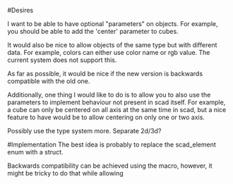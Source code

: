 #Desires

I want to be able to have optional "parameters" on objects. For example,
you should be able to add the 'center' parameter to cubes.

It would also be nice to allow objects of the same type but with different data.
For example, colors can either use color name or rgb value. The current system 
does not support this.

As far as possible, it would be nice if the new version is backwards compatible
with the old one. 

Additionally, one thing I would like to do is to allow you to also use the
parameters to implement behaviour not present in scad itself. For example,
a cube can only be centered on all axis at the same time in scad, but
a nice feature to have would be to allow centering on only one or two axis.

Possibly use the type system more. Separate 2d/3d?

#Implementation
The best idea is probably to replace the scad_element enum with a struct. 

Backwards compatibility can be achieved using the macro, however, it might be 
tricky to do that while allowing 
